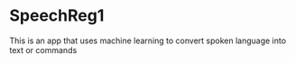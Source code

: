 # SpeechReg1
This is an app that uses machine learning to convert spoken language into text or commands
